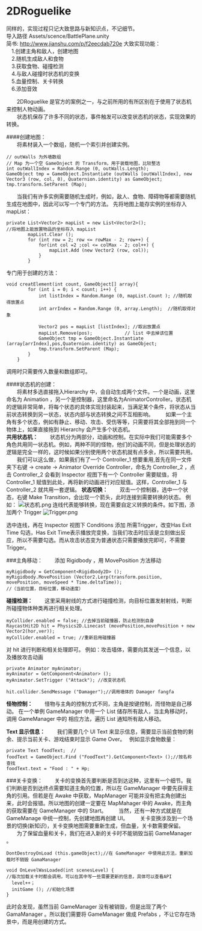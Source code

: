 # 2DRoguelike
同样的，实现过程只记大致思路与新知识点，不记细节。  
导入路径 Assets/scence/BattlePlane.unity   
简书: http://www.jianshu.com/p/f2eecdab720e 
大致实现功能：  
　1.创建主角和敌人，创建地图  
　2.随机生成敌人和食物  
　3.获取食物、碰撞检测  
　4.与敌人碰撞时状态机的变换  
　5.血量控制、关卡转换  
　6.添加音效  

　　2DRoguelike 是官方的案例之一，与之前所用的有所区别在于使用了状态机来控制人物动画。  
　　状态机保存了许多不同的状态，事件触发可以改变状态机的状态，实现效果的转换。  

####创建地图：  
　　将素材装入一个数组，随机一个索引并创建实例。  
```
// outWalls 为外墙数组  
// Map 为一个空 GameOnject 的 Transform，用于装载地图，比较整洁   
int outWallIndex = Random.Range (0, outWalls.Length);  
GameObject tmp = GameObject.Instantiate (outWalls [outWallIndex], new Vector3 (row, col, 0), Quaternion.identity) as GameObject;  
tmp.transform.SetParent (Map);  
```

　　当我们有许多实例需要随机生成时，例如，敌人、食物、障碍物等都需要随机生成在地图中，因此可以写一个专门的方法。
先将地图上能存实例的坐标存入 mapList：
```
private List<Vector2> mapList = new List<Vector2>();
//将地图上能放置物品的坐标存入 mapList
		mapList.Clear ();
		for (int row = 2; row <= rowMax - 2; row++) {
			for(int col =2 ;col <= colMax - 2; col++) {
				mapList.Add (new Vector2 (row, col));
			}
		}
```
专门用于创建的方法：
```
void creatElement(int count, GameObject[] array){
		for (int i = 0; i < count; i++) {
			int listIndex = Random.Range (0, mapList.Count ); //随机取得放置点
			int arrIndex = Random.Range (0, array.Length);  //随机取得对象

			Vector2 pos = mapList [listIndex]; //取出放置点
			mapList.Remove(pos);			// list 中去掉该位置
			GameObject tmp = GameObject.Instantiate (array[arrIndex],pos,Quaternion.identity) as GameObject;
			tmp.transform.SetParent (Map);
		}
	}
```
调用时只需要传入数量和数组即可。  


####状态机的创建：  
　　将素材多选直接拖入Hierarchy 中，会自动生成两个文件。一个是动画，这里命名为 Animation ，另一个是控制器，这里命名为AnimatorController。状态机的逻辑非常简单，将每个状态的具体实现封装起来，当满足某个条件，将状态从当前状态转换到另一状态，状态内部与状态转换之间不互相影响。
　　如果一个主角有多个状态，例如有静止、移动、攻击、受伤等等，只需要将其全部拖到同一个物体上，如果直接拖到 Hierarchy 会产生多个状态机。  
**共用状态机：**
　　状态机分为两部分，动画和控制。在实际中我们可能需要多个角色共用同一状态机。例如，两种不同的怪物，他们的动画不同，但是处理状态的逻辑是完全一样的，这时候如果分别使用两个状态机就有点多余，所以需要共用。
　　我们可以这么做，如果我们有了一个 Controller_1 想要重用,首先在同一文件夹下右键 -> create -> Animator Override Controller，命名为 Controller_2 ，点击 Controller_2 会看到 Inspector 视图下有一个 Controller 需要赋值，将 Controller_1 赋值到此处，再将新的动画进行对应赋值。这样，Controller_1 与 Controller_2 就共用一套逻辑。
**状态切换：**
　　双击一个控制器，选中一个状态，右键 Make Transition，会出现一个箭头，此时连接到需要转换的状态。
例如：
![状态机.png](http://upload-images.jianshu.io/upload_images/3254839-93017a9f360c137c.png?imageMogr2/auto-orient/strip%7CimageView2/2/w/1240)
连线代表能够转换，现在需要自定义转换的条件。如下图，添加两个 Trigger
![Trigger.png](http://upload-images.jianshu.io/upload_images/3254839-683a287591642e8d.png?imageMogr2/auto-orient/strip%7CimageView2/2/w/1240)

选中连线，再在 Inspector 视图下 Conditions 添加 所需Trigger，改变Has Exit Time 勾选，Has Exit Time表示播放完变换，当我们攻击时应该是立刻做出反应，所以不需要勾选。而从攻击状态变为普通状态只需要播放完即可，不需要Trigger。

###主角移动：
　　添加 Rigidbody ，用 MovePosition 方法移动
```
myRigidbody = GetComponent<Rigidbody2D> ();
myRigidbody.MovePosition (Vector2.Lerp(transform.position, movePosition, moveSpeed * Time.deltaTime));
//（当前位置，目标位置，移动速度）
```
**碰撞检测：**
　　这里采用射线的方式进行碰撞检测，向目标位置发射射线，判断所碰撞物体种类再进行相关处理。
```
myCollider.enabled = false;	//去掉当前碰撞器，防止检测到自身
RaycastHit2D hit = Physics2D.Linecast (movePosition,movePosition + new Vector2(hor,ver));
myCollider.enabled = true; //重新启用碰撞器
```
对 hit 进行判断和相关处理即可。
例如：攻击墙体，需要向其发送一个信息，以及播放攻击动画
```
private Animator myAnimator;
myAnimator = GetComponent<Animator> ();
myAnimator.SetTrigger ("Attack"); //改变状态机

hit.collider.SendMessage ("Damager");//调用墙体的 Damager fangfa
```

**怪物控制：**
　　怪物与主角的控制方式不同，主角是按键控制，而怪物是自己移动。
在一个单例 GameManager 中用一个 List 储存所有敌人，当主角移动时，调用 GameManager 中的 相应方法，遍历 List 通知所有敌人移动。

**Text 显示信息：**
　　我们需要几个 UI Text 来显示信息，需要显示当前食物的剩余、提示当前关卡、游戏结束时显示 Game Over。　
例如显示食物数量：
```
private Text foodText;  //
foodText = GameObject.Find ("FoodText").GetComponent<Text> ();//按名称查找
foodText.text = "Food : " + Hp;
```

###关卡变换：
　　关卡的变换首先要判断是否到达这种，这里有一个细节。我们判断是否到达终点需要知道主角的位置，所以在 GameManager 中要先获得主角的引用。但若是在 Awake 中获取，MapManager 可能并没有把主角创建出来，此时会报错。所以地图的创建一定要在 MapMahager 中的 Awake，而主角的获取需要在 GameManager 中的 Start。
　　当然，还有一种方式就是在 GameManage 中统一控制，先创建地图再创建 UI。
　　关卡变换涉及到一个场景的切换(新知识)，关卡变换地图需要重新生成，但血量，关卡数需要保留。
　　为了保留血量和关卡，我们在进入新的关卡时不能销毁当前 GameManager 。
```
DontDestroyOnLoad (this.gameObject);//在 GameManager 中使用此方法，重新加载时不销毁 GamaManager
```
```
void OnLevelWasLoaded(int scenesLevel) { 
//每次加载关卡时都会调用，可以在其中写一些需要更新的信息，具体可以查看API
  level++；
  initGame (); //初始化场景
}
```
此时会发现，虽然当前 GameManager 没有被销毁，但是出现了两个 GamaManager 。所以我们需要将 GameManager  做成 Prefabs ，不让它存在场景中，而是用创建的方式。
